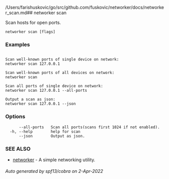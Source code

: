 /Users/farishuskovic/go/src/github.com/fuskovic/networker/docs/networker_scan.md## networker scan

Scan hosts for open ports.

```
networker scan [flags]
```

### Examples

```

Scan well-known ports of single device on network:
networker scan 127.0.0.1

Scan well-known ports of all devices on network:
networker scan

Scan all ports of single device on network:
networker scan 127.0.0.1 --all-ports

Output a scan as json:
networker scan 127.0.0.1 --json

```

### Options

```
      --all-ports   Scan all ports(scans first 1024 if not enabled).
  -h, --help        help for scan
      --json        Output as json.
```

### SEE ALSO

* [networker](docs/networker.md)	 - A simple networking utility.

###### Auto generated by spf13/cobra on 2-Apr-2022
